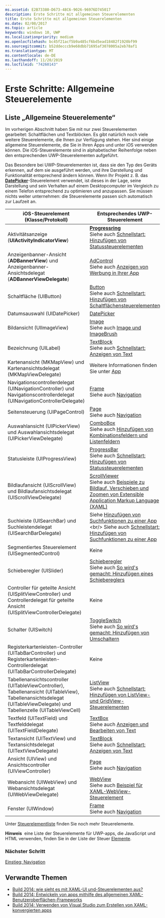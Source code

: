 ```yaml
---
ms.assetid: E2B73380-D673-48C6-9026-96976D745017
description: Erste Schritte mit allgemeinen Steuerelementen
title: Erste Schritte mit allgemeinen Steuerelementen
ms.date: 02/08/2017
ms.topic: article
keywords: windows 10, UWP
ms.localizationpriority: medium
ms.openlocfilehash: bc45f21acf5b9a485cf6bd5ead18482f1920bf99
ms.sourcegitcommit: b52ddecccb9e68dbb71695af3078005a2eb78af1
ms.translationtype: MT
ms.contentlocale: de-DE
ms.lasthandoff: 11/20/2019
ms.locfileid: "74260143"
---
```

# <a name="getting-started-common-controls"></a>Erste Schritte: Allgemeine Steuerelemente


## <a name="common-controls-list"></a>Liste „Allgemeine Steuerelemente“

Im vorherigen Abschnitt haben Sie mit nur zwei Steuerelementen gearbeitet: Schaltflächen und Textblöcken. Es gibt natürlich noch viele weitere Steuerelemente, die Ihnen zur Verfügung stehen. Hier sind einige allgemeine Steuerelemente, die Sie in Ihren Apps und unter iOS verwenden können. Die iOS-Steuerelemente sind in alphabetischer Reihenfolge neben den entsprechenden UWP-Steuerelementen aufgeführt.

Das Besondere bei UWP-Steuerelementen ist, dass sie den Typ des Geräts erkennen, auf dem sie ausgeführt werden, und ihre Darstellung und Funktionalität entsprechend ändern können. Wenn Ihr Projekt z. B. das [**DatePicker**](https://docs.microsoft.com/previous-versions/windows/apps/br211681(v=win.10))-Steuerelement verwendet, ist dieses in der Lage, seine Darstellung und sein Verhalten auf einem Desktopcomputer im Vergleich zu einem Telefon entsprechend zu optimieren und anzupassen. Sie müssen nichts weiter unternehmen: die Steuerelemente passen sich automatisch zur Laufzeit an.

| iOS-Steuerelement (Klasse/Protokoll) | Entsprechendes UWP-Steuerelement |
|------------------------------|--------------------------------------|
| Aktivitätsanzeige (**UIActivityIndicatorView**) | [**Progressring**](https://docs.microsoft.com/uwp/api/Windows.UI.Xaml.Controls.ProgressRing) <br/> Siehe auch [Schnellstart: Hinzufügen von Statussteuerelementen](https://docs.microsoft.com/previous-versions/windows/apps/hh780651(v=win.10)) |
| Anzeigenbanner-Ansicht (**ADBannerView**) und Anzeigenbanner-Ansichtsdelegat (**ADBannerViewDelegate**) | [AdControl](https://docs.microsoft.com/uwp/api/microsoft.advertising.winrt.ui.adcontrol) <br/> Siehe auch [Anzeigen von Werbung in Ihrer App](../monetize/display-ads-in-your-app.md) |
| Schaltfläche (UIButton) | [Button](https://docs.microsoft.com/uwp/api/Windows.UI.Xaml.Controls.Button) <br/> Siehe auch [Schnellstart: Hinzufügen von Schaltflächensteuerelementen](https://docs.microsoft.com/previous-versions/windows/apps/jj153346(v=win.10)) |
| Datumsauswahl (UIDatePicker) | [DatePicker](https://docs.microsoft.com/previous-versions/windows/apps/br211681(v=win.10)) |
| Bildansicht (UIImageView) | [Image](https://docs.microsoft.com/uwp/api/Windows.UI.Xaml.Controls.Image) <br/> Siehe auch [Image und ImageBrush](https://docs.microsoft.com/windows/uwp/controls-and-patterns/images-imagebrushes) |
| Bezeichnung (UILabel) | [TextBlock](https://docs.microsoft.com/uwp/api/Windows.UI.Xaml.Controls.TextBlock) <br/> Siehe auch [Schnellstart: Anzeigen von Text](https://docs.microsoft.com/previous-versions/windows/apps/hh700392(v=win.10)) |
| Kartenansicht (MKMapView) und Kartenansichtsdelegat (MKMapViewDelegate) | Weitere Informationen finden Sie unter [App](https://msdn.microsoft.com/library/hh846481) |
| Navigationscontrollerdelegat (UINavigationController) und Navigationscontrollerdelegat (UINavigationControllerDelegate) | [Frame](https://docs.microsoft.com/uwp/api/Windows.UI.Xaml.Controls.Frame) <br/> Siehe auch [Navigation](https://docs.microsoft.com/windows/uwp/layout/navigation-basics) |
| Seitensteuerung (UIPageControl) | [Page](https://docs.microsoft.com/uwp/api/Windows.UI.Xaml.Controls.Page) <br/> Siehe auch [Navigation](https://docs.microsoft.com/windows/uwp/layout/navigation-basics) |
| Auswahlansicht (UIPickerView) und Auswahlansichtsdelegat (UIPickerViewDelegate) | [ComboBox](https://docs.microsoft.com/uwp/api/Windows.UI.Xaml.Controls.ComboBox) <br/> Siehe auch [Hinzufügen von Kombinationsfeldern und Listenfeldern](https://docs.microsoft.com/previous-versions/windows/apps/hh780616(v=win.10)) |
| Statusleiste (UIProgressView) | [ProgressBar](https://docs.microsoft.com/uwp/api/Windows.UI.Xaml.Controls.ProgressBar) <br/> Siehe auch [Schnellstart: Hinzufügen von Statussteuerelementen](https://docs.microsoft.com/previous-versions/windows/apps/hh780651(v=win.10)) |
| Bildlaufansicht (UIScrollView) und Bildlaufansichtsdelegat (UIScrollViewDelegate) | [ScrollViewer](https://docs.microsoft.com/uwp/api/Windows.UI.Xaml.Controls.ScrollViewer) <br/>  Siehe auch [Beispiele zu Bildlauf, Verschieben und Zoomen von Extensible Application Markup Language (XAML)](https://code.msdn.microsoft.com/windowsapps/xaml-scrollviewer-pan-and-949d29e9) |
| Suchleiste (UISearchBar) und Suchleistendelegat (UISearchBarDelegate) | Siehe [Hinzufügen von Suchfunktionen zu einer App](https://docs.microsoft.com/previous-versions/windows/apps/jj130767(v=win.10)) <br/>  Siehe auch [Schnellstart: Hinzufügen von Suchfunktionen zu einer App](https://docs.microsoft.com/previous-versions/windows/apps/hh868180(v=win.10)) |
| Segmentiertes Steuerelement (UISegmentedControl) | Keine |
| Schieberegler (UISlider) | [Schieberegler](https://docs.microsoft.com/uwp/api/Windows.UI.Xaml.Controls.Slider) <br/>  Siehe auch [So wird's gemacht: Hinzufügen eines Schiebereglers](https://docs.microsoft.com/previous-versions/windows/apps/hh868197(v=win.10)) |
| Controller für geteilte Ansicht (UISplitViewController) und Controllerdelegat für geteilte Ansicht (UISplitViewControllerDelegate) | Keine |
| Schalter (UISwitch) | [ToggleSwitch](https://docs.microsoft.com/uwp/api/Windows.UI.Xaml.Controls.ToggleSwitch) <br/>  Siehe auch [So wird's gemacht: Hinzufügen von Umschaltern](https://docs.microsoft.com/previous-versions/windows/apps/hh868198(v=win.10)) |
| Registerkartenleisten-Controller (UITabBarController) und Registerkartenleisten-Controllerdelegat (UITabBarControllerDelegate) | Keine |
| Tabellenansichtscontroller (UITableViewController), Tabellenansicht (UITableView), Tabellenansichtsdelegat (UITableViewDelegate) und Tabellenzelle (UITableViewCell) | [ListView](https://docs.microsoft.com/uwp/api/Windows.UI.Xaml.Controls.ListView) <br/>  Siehe auch [Schnellstart: Hinzufügen von ListView- und GridView-Steuerelementen](https://docs.microsoft.com/previous-versions/windows/apps/hh780650(v=win.10)) |
| Textfeld (UITextField) und Textfelddelegat (UITextFieldDelegate) | [TextBox](https://docs.microsoft.com/uwp/api/Windows.UI.Xaml.Controls.TextBox) <br/>  Siehe auch [Anzeigen und Bearbeiten von Text](https://docs.microsoft.com/windows/uwp/design/controls-and-patterns/text-controls) |
| Textansicht (UITextView) und Textansichtsdelegat (UITextViewDelegate) | [TextBlock](https://docs.microsoft.com/uwp/api/Windows.UI.Xaml.Controls.TextBlock) <br/>  Siehe auch [Schnellstart: Anzeigen von Text](https://docs.microsoft.com/previous-versions/windows/apps/hh700392(v=win.10)) |
| Ansicht (UIView) und Ansichtscontroller (UIViewController) | [Page](https://docs.microsoft.com/uwp/api/Windows.UI.Xaml.Controls.Page) <br/>  Siehe auch [Navigation](https://docs.microsoft.com/windows/uwp/layout/navigation-basics) |
| Webansicht (UIWebView) und Webansichtsdelegat (UIWebViewDelegate) | [WebView](https://docs.microsoft.com/uwp/api/Windows.UI.Xaml.Controls.WebView) <br/>  Siehe auch [Beispiel für XAML-WebView-Steuerelement](https://code.msdn.microsoft.com/windowsapps/XAML-WebView-control-sample-58ad63f7) |
| Fenster (UIWindow) | [Frame](https://docs.microsoft.com/uwp/api/Windows.UI.Xaml.Controls.Frame) <br/>  Siehe auch [Navigation](https://docs.microsoft.com/windows/uwp/layout/navigation-basics) |

Unter [Steuerelementliste](https://docs.microsoft.com/windows/uwp/design/controls-and-patterns/) finden Sie noch mehr Steuerelemente.

**Hinweis**  eine Liste der Steuerelemente für UWP-apps, die JavaScript und HTML verwenden, finden Sie in der Liste der Steuer [Elemente](https://docs.microsoft.com/previous-versions/windows/apps/hh465453(v=win.10)).

### <a name="next-step"></a>Nächster Schritt

[Einstieg: Navigation](getting-started-navigation.md)

## <a name="related-topics"></a>Verwandte Themen

* [Build 2014: wie sieht es mit XAML-UI und-Steuerelementen aus?](https://channel9.msdn.com/Events/Build/2014/2-516)
* [Build 2014: Entwickeln von apps mithilfe des allgemeinen XAML-Benutzeroberflächen-Frameworks](https://channel9.msdn.com/Events/Build/2014/2-507)
* [Build 2014: Verwenden von Visual Studio zum Erstellen von XAML-konvergierten apps](https://channel9.msdn.com/Events/Build/2014/3-591)
